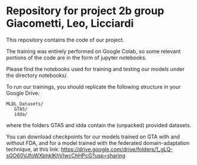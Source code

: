 # Repository for project 2b group Giacometti, Leo, Licciardi

This repository contains the code of our project.

The training was entirely performed on Google Colab, so
some relevant portions of the code are in the form of
jupyter notebooks.

Please find the notebooks used for training and testing our
models under the directory notebooks/.

To run our trainings, you should replicate the following structure in your Google Drive:

```
MLDL_Datasets/
   GTA5/
   idda/
```

where the folders GTA5 and idda contain the (unpacked) provided datasets.

You can download checkpoints for our models trained on GTA with and without FDA, and for a model trained with the federated domain-adaptation technique, at this link: https://drive.google.com/drive/folders/1_gLQ-sGO60VJfoWXbhkIKhVIwcChHPcG?usp=sharing